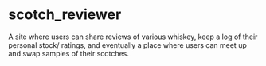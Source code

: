 scotch_reviewer
===============

A site where users can share reviews of various whiskey, keep a log of their personal stock/ ratings, and eventually a place where users can meet up and swap samples of their scotches.

